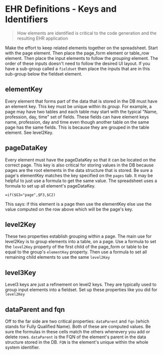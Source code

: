 # EHR Definitions - Keys and Identifiers

> How elements are identified is critical to the code generation and the resulting EHR application

Make the effort to keep related elements together on the spreadsheet.  Start with the page element. Then place the page_form
element or table_row element. Then place the input elements to follow the *grouping* element.  The order of these inputs 
doesn't need to follow the desired UI layout. If you have a sub-group called a ```fieldset``` then place the inputs that are in
this sub-group below the fieldset element.

## elementKey
Every element that forms part of the data that is stored in the DB must have an element key. This key must be unique within 
its *group*.  For example, a page may have two tables and each table may start with the typical "Name, profession, day, time" 
set of fields.  These fields can have element keys name, profession, day and time even though another table on the same
page has the same fields. This is because they are grouped in the table element. See level2Key.   


## pageDataKey
Every element must have the pageDataKey so that it can be located on the correct page.  This key is also critical for
storing values in the DB because pages are the root elements in the data structure that is stored.
Be sure a page's elementKey matches the key specified on the ```pages``` tab.  It may be helpful to just use a formula to 
get the same value. The spreadsheet uses a formula to set up all element's pageDataKey.
``` 
=if($G3="page",$F3,$C2)
```
This says: if this element is a page then use the elementKey else use the value computed on the row
above which will be the page's key.

## level2Key
These two properties establish grouping within a page. The main use for level2Key is to group elements into a table, on
a page. Use a formula to set the ```level2Key``` property of the first child of the page_form or table to be equal to the group's 
```elementKey``` property.  Then use a formula to set all remaining child elements to use the same ```level2Key``` 

## level3Key
Level3 keys are just a refinement on level2 keys. They are typically used to group input elements into a fieldset. Set up these
properties like you did for ```level2Key```


## dataParent and fqn
Off to the far side are two critical properties: ```dataParent``` and ```fqn``` (which stands for Fully Qualified Name).
Both of these are computed values.  Be sure the formulas in these cells match the others whenevery you add or delete rows.
```dataParent``` is the FQN of the element's parent in the data structure stored in the DB.
```FQN``` is the element's unique within the whole system identifier.  